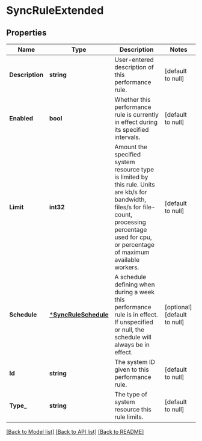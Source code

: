 # SyncRuleExtended

## Properties
Name | Type | Description | Notes
------------ | ------------- | ------------- | -------------
**Description** | **string** | User-entered description of this performance rule. | [default to null]
**Enabled** | **bool** | Whether this performance rule is currently in effect during its specified intervals. | [default to null]
**Limit** | **int32** | Amount the specified system resource type is limited by this rule.  Units are kb/s for bandwidth, files/s for file-count, processing percentage used for cpu, or percentage of maximum available workers. | [default to null]
**Schedule** | [***SyncRuleSchedule**](SyncRuleSchedule.md) | A schedule defining when during a week this performance rule is in effect.  If unspecified or null, the schedule will always be in effect. | [optional] [default to null]
**Id** | **string** | The system ID given to this performance rule. | [default to null]
**Type_** | **string** | The type of system resource this rule limits. | [default to null]

[[Back to Model list]](../README.md#documentation-for-models) [[Back to API list]](../README.md#documentation-for-api-endpoints) [[Back to README]](../README.md)



